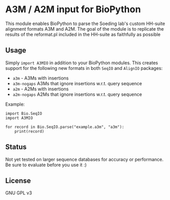 # A3M / A2M input for BioPython

This module enables BioPython to parse the Soeding lab's custom HH-suite alignment formats A3M and A2M. The goal of the module is to replicate the results of the reformat.pl included in the HH-suite as faithfully as possible

## Usage

Simply `import A3MIO` in addition to your BioPython modules. This creates support for the following new formats in both `SeqIO` and `AlignIO` packages:

 * `a3m` - A3Ms with insertions
 * `a3m-nogaps` A3Ms that ignore insertions w.r.t. query sequence
 * `a2m` - A2Ms with insertions
 * `a2m-nogaps` A2Ms that ignore insertions w.r.t. query sequence


Example:

	import Bio.SeqIO
	import A3MIO

	for record in Bio.SeqIO.parse("example.a3m", "a3m"):
		print(record)

## Status
Not yet tested on larger sequence databases for accuracy or performance. Be sure to evaluate before you use it :)

## License
GNU GPL v3




